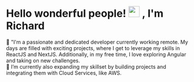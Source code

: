 # Hello wonderful people! <img src="https://raw.githubusercontent.com/MartinHeinz/MartinHeinz/master/wave.gif" width="30px"> , I'm Richard
🔭 "I'm a passionate and dedicated developer currently working remote. My days are filled with exciting projects, where I get to leverage my skills in ReactJS and NextJS. Additionally, in my free time, I love exploring Angular and taking on new challenges. <br>
🌱 I’m currently also expanding my skillset by building projects and integrating them with Cloud Services, like AWS. <br>


   
 

